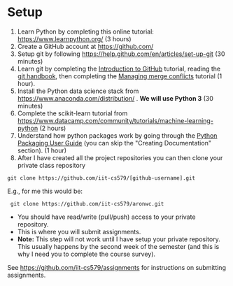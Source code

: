 # Setup

1. Learn Python by completing this online tutorial: <https://www.learnpython.org/> (3 hours)
2. Create a GitHub account at <https://github.com/>
3. Setup git by following <https://help.github.com/en/articles/set-up-git> (30 minutes)
4. Learn git by completing the [Introduction to GitHub](https://lab.github.com/githubtraining/introduction-to-github) tutorial, reading the [git handbook](https://guides.github.com/introduction/git-handbook/), then completing the [Managing merge conflicts](https://lab.github.com/githubtraining/managing-merge-conflicts) tutorial (1 hour).
5. Install the Python data science stack from <https://www.anaconda.com/distribution/> . **We will use Python 3** (30 minutes)
6. Complete the scikit-learn tutorial from <https://www.datacamp.com/community/tutorials/machine-learning-python> (2 hours)
7. Understand how python packages work by going through the [Python Packaging User Guide](https://packaging.python.org/tutorials/) (you can skip the "Creating Documentation" section). (1 hour)
8. After I have created all the project repositories you can then clone your private class repository
```
git clone https://github.com/iit-cs579/[github-username].git
```
E.g., for me this would be:
  ```
   git clone https://github.com/iit-cs579/aronwc.git
  ```
  - You should have read/write (pull/push) access to your private repository.
  - This is where you will submit assignments.
  - **Note:** This step will not work until I have setup your private repository. This usually happens by the second week of the semester (and this is why I need you to complete the course survey).

See <https://github.com/iit-cs579/assignments> for instructions on submitting assignments.







